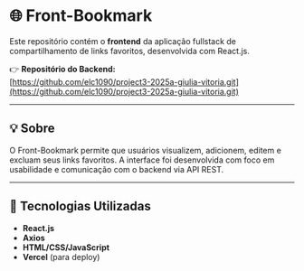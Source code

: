 # 🌐 Front-Bookmark

Este repositório contém o **frontend** da aplicação fullstack de compartilhamento de links favoritos, desenvolvida com React.js.

👉 **Repositório do Backend:**  
[https://github.com/elc1090/project3-2025a-giulia-vitoria.git](https://github.com/elc1090/project3-2025a-giulia-vitoria.git)

---

## 💡 Sobre

O Front-Bookmark permite que usuários visualizem, adicionem, editem e excluam seus links favoritos. A interface foi desenvolvida com foco em usabilidade e comunicação com o backend via API REST.

---

## 🚀 Tecnologias Utilizadas

- **React.js**
- **Axios**
- **HTML/CSS/JavaScript**
- **Vercel** (para deploy)
